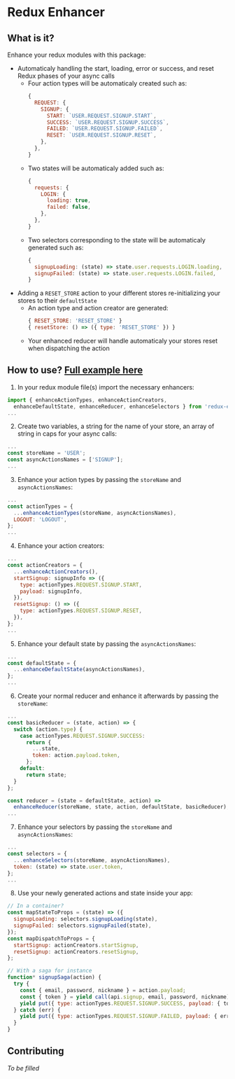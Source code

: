 # Redux Enhancer

## What is it?

Enhance your redux modules with this package:
- Automaticaly handling the start, loading, error or success, and reset Redux phases of your async calls
  - Four action types will be automaticaly created such as:
    ```javascript
    {
      REQUEST: {
        SIGNUP: {
          START: `USER.REQUEST.SIGNUP.START`,
          SUCCESS: `USER.REQUEST.SIGNUP.SUCCESS`,
          FAILED: `USER.REQUEST.SIGNUP.FAILED`,
          RESET: `USER.REQUEST.SIGNUP.RESET`,
        },
      },
    }
    ```
  - Two states will be automaticaly added such as:
    ```javascript
    {
      requests: {
        LOGIN: {
          loading: true,
          failed: false,
        },
      },
    }
    ```
  - Two selectors corresponding to the state will be automaticaly generated such as:
    ```javascript
    {
      signupLoading: (state) => state.user.requests.LOGIN.loading,
      signupFailed: (state) => state.user.requests.LOGIN.failed,
    }
    ```
- Adding a `RESET_STORE` action to your different stores re-initializing your stores to their `defaultState`
  - An action type and action creator are generated:
    ```javascript
    { RESET_STORE: 'RESET_STORE' }
    { resetStore: () => ({ type: 'RESET_STORE' }) }  
    ```
  - Your enhanced reducer will handle automaticaly your stores reset when dispatching the action

## How to use? [Full example here](./documentation/fullCodeExample.js)

1. In your redux module file(s) import the necessary enhancers:
  ```javascript
  import { enhanceActionTypes, enhanceActionCreators,
    enhanceDefaultState, enhanceReducer, enhanceSelectors } from 'redux-enhancer';
  ...
  ```

2. Create two variables, a string for the name of your store, an array of string in caps for your async calls:
  ```javascript
  ...
  const storeName = 'USER';
  const asyncActionsNames = ['SIGNUP'];
  ...
  ```

3. Enhance your action types by passing the `storeName` and `asyncActionsNames`:
  ```javascript
  ...
  const actionTypes = {
    ...enhanceActionTypes(storeName, asyncActionsNames),
    LOGOUT: 'LOGOUT',
  };
  ...
  ```

4. Enhance your action creators:
  ```javascript
  ...
  const actionCreators = {
    ...enhanceActionCreators(),
    startSignup: signupInfo => ({
      type: actionTypes.REQUEST.SIGNUP.START,
      payload: signupInfo,
    }),
    resetSignup: () => ({
      type: actionTypes.REQUEST.SIGNUP.RESET,
    }),
  };
  ...
  ```

5. Enhance your default state by passing the `asyncActionsNames`:
  ```javascript
  ...
  const defaultState = {
    ...enhanceDefaultState(asyncActionsNames),
  };
  ...
  ```

6. Create your normal reducer and enhance it afterwards by passing the `storeName`:
  ```javascript
  ...
  const basicReducer = (state, action) => {
    switch (action.type) {
      case actionTypes.REQUEST.SIGNUP.SUCCESS:
        return {
          ...state,
          token: action.payload.token,
        };
      default:
        return state;
    }
  };

  const reducer = (state = defaultState, action) =>
    enhanceReducer(storeName, state, action, defaultState, basicReducer);
  ...
  ```

7. Enhance your selectors by passing the `storeName` and `asyncActionsNames`:
  ```javascript
  ...
  const selectors = {
    ...enhanceSelectors(storeName, asyncActionsNames),
    token: (state) => state.user.token,
  };
  ...
  ```

8. Use your newly generated actions and state inside your app:
  ```javascript
  // In a container?
  const mapStateToProps = (state) => ({
    signupLoading: selectors.signupLoading(state),
    signupFailed: selectors.signupFailed(state),
  });
  const mapDispatchToProps = {
    startSignup: actionCreators.startSignup,
    resetSignup: actionCreators.resetSignup,
  };

  // With a saga for instance
  function* signupSaga(action) {
    try {
      const { email, password, nickname } = action.payload;
      const { token } = yield call(api.signup, email, password, nickname);
      yield put({ type: actionTypes.REQUEST.SIGNUP.SUCCESS, payload: { token } });
    } catch (err) {
      yield put({ type: actionTypes.REQUEST.SIGNUP.FAILED, payload: { err } });
    }
  }
  ```

## Contributing

*To be filled*
